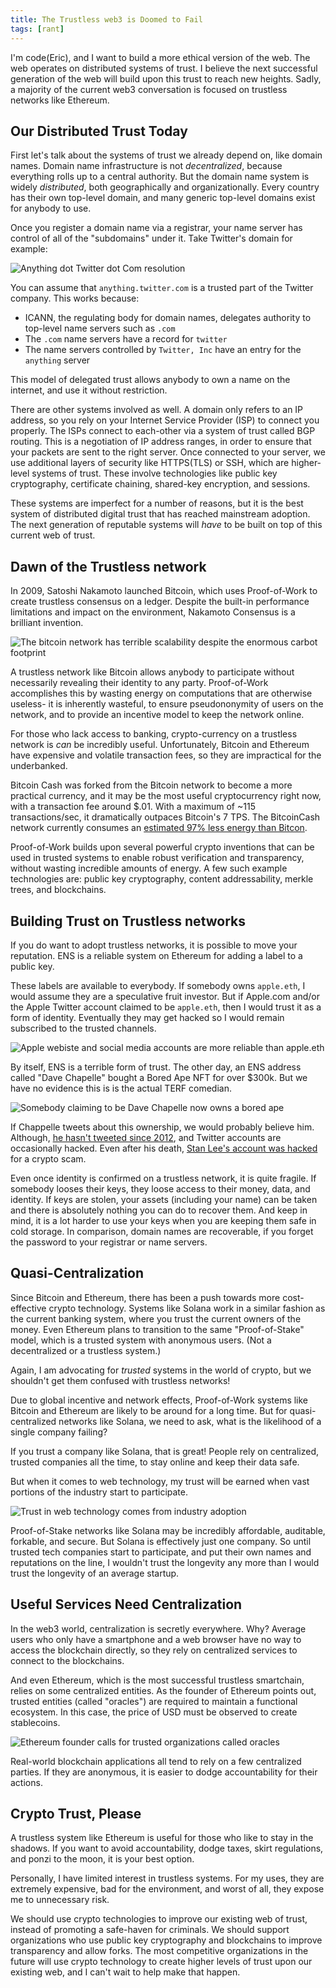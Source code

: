 ```yaml
---
title: The Trustless web3 is Doomed to Fail
tags: [rant]
---
```


I'm code(Eric), and I want to build a more ethical version of the web. The web operates on distributed systems of trust. I believe the next successful generation of the web will build upon this trust to reach new heights. Sadly, a majority of the current web3 conversation is focused on trustless networks like Ethereum.


## Our Distributed Trust Today

First let's talk about the systems of trust we already depend on, like domain names. Domain name infrastructure is not *decentralized*, because everything rolls up to a central authority. But the domain name system is widely *distributed*, both geographically and organizationally. Every country has their own top-level domain, and many generic top-level domains exist for anybody to use.

Once you register a domain name via a registrar, your name server has control of all of the "subdomains" under it. Take Twitter's domain for example:

![Anything dot Twitter dot Com resolution](./domain-resolution.png)

You can assume that `anything.twitter.com` is a trusted part of the Twitter company. This works because:

- ICANN, the regulating body for domain names, delegates authority to top-level name servers such as `.com`
- The `.com` name servers have a record for `twitter`
- The name servers controlled by `Twitter, Inc` have an entry for the `anything` server

This model of delegated trust allows anybody to own a name on the internet, and use it without restriction.

There are other systems involved as well. A domain only refers to an IP address, so you rely on your Internet Service Provider (ISP) to connect you properly. The ISPs connect to each-other via a system of trust called BGP routing. This is a negotiation of IP address ranges, in order to ensure that your packets are sent to the right server. Once connected to your server, we use additional layers of security like HTTPS(TLS) or SSH, which are higher-level systems of trust. These involve technologies like public key cryptography, certificate chaining, shared-key encryption, and sessions.

These systems are imperfect for a number of reasons, but it is the best system of distributed digital trust that has reached mainstream adoption. The next generation of reputable systems will _have_ to be built on top of this current web of trust.


## Dawn of the Trustless network

In 2009, Satoshi Nakamoto launched Bitcoin, which uses Proof-of-Work to create trustless consensus on a ledger. Despite the built-in performance limitations and impact on the environment, Nakamoto Consensus is a brilliant invention.

![The bitcoin network has terrible scalability despite the enormous carbot footprint](./bitcoin-issues.png)

A trustless network like Bitcoin allows anybody to participate without necessarily revealing their identity to any party. Proof-of-Work accomplishes this by wasting energy on computations that are otherwise useless- it is inherently wasteful, to ensure pseudononymity of users on the network, and to provide an incentive model to keep the network online.

For those who lack access to banking, crypto-currency on a trustless network is _can_ be incredibly useful. Unfortunately, Bitcoin and Ethereum have expensive and volatile transaction fees, so they are impractical for the underbanked.

Bitcoin Cash was forked from the Bitcoin network to become a more practical currency, and it may be the most useful cryptocurrency right now, with a transaction fee around $.01. With a maximum of ~115 transactions/sec, it dramatically outpaces Bitcoin's 7 TPS. The BitcoinCash network currently consumes an [estimated 97% less energy than Bitcon](https://www.trgdatacenters.com/most-environment-friendly-cryptocurrencies/).

Proof-of-Work builds upon several powerful crypto inventions that can be used in trusted systems to enable robust verification and transparency, without wasting incredible amounts of energy. A few such example technologies are: public key cryptography, content addressability, merkle trees, and blockchains.


## Building Trust on Trustless networks

If you do want to adopt trustless networks, it is possible to move your reputation. ENS is a reliable system on Ethereum for adding a label to a public key.

These labels are available to everybody. If somebody owns `apple.eth`, I would assume they are a speculative fruit investor. But if Apple.com and/or the Apple Twitter account claimed to be `apple.eth`, then I would trust it as a form of identity. Eventually they may get hacked so I would remain subscribed to the trusted channels.

![Apple webiste and social media accounts are more reliable than apple.eth](./apple-ens-verify.png)

By itself, ENS is a terrible form of trust. The other day, an ENS address called "Dave Chapelle" bought a Bored Ape NFT for over $300k. But we have no evidence this is is the actual TERF comedian.

![Somebody claiming to be Dave Chapelle now owns a bored ape](./chappelle-ens.png)

If Chappelle tweets about this ownership, we would probably believe him. Although, [he hasn't tweeted since 2012](https://twitter.com/davechappelle), and Twitter accounts are occasionally hacked. Even after his death, [Stan Lee's account was hacked](https://www.reddit.com/r/CryptoCurrency/comments/rhhthd/stan_lees_twitter_account_is_being_used_to/) for a crypto scam.

Even once identity is confirmed on a trustless network, it is quite fragile. If somebody looses their keys, they loose access to their money, data, and identity. If keys are stolen, your assets (including your name) can be taken and there is absolutely nothing you can do to recover them. And keep in mind, it is a lot harder to use your keys when you are keeping them safe in cold storage. In comparison, domain names are recoverable, if you forget the password to your registrar or name servers.


## Quasi-Centralization

Since Bitcoin and Ethereum, there has been a push towards more cost-effective crypto technology. Systems like Solana work in a similar fashion as the current banking system, where you trust the current owners of the money. Even Ethereum plans to transition to the same "Proof-of-Stake" model, which is a trusted system with anonymous users. (Not a decentralized or a trustless system.)

Again, I am advocating for *trusted* systems in the world of crypto, but we shouldn't get them confused with trustless networks!

Due to global incentive and network effects, Proof-of-Work systems like Bitcoin and Ethereum are likely to be around for a long time. But for quasi-centralized networks like Solana, we need to ask, what is the likelihood of a single company failing?

If you trust a company like Solana, that is great! People rely on centralized, trusted companies all the time, to stay online and keep their data safe.

But when it comes to web technology, my trust will be earned when vast portions of the industry start to participate.

![Trust in web technology comes from industry adoption](./network-trust.png)

Proof-of-Stake networks like Solana may be incredibly affordable, auditable, forkable, and secure. But Solana is effectively just one company. So until trusted tech companies start to participate, and put their own names and reputations on the line, I wouldn't trust the longevity any more than I would trust the longevity of an average startup.


## Useful Services Need Centralization

In the web3 world, centralization is secretly everywhere. Why? Average users who only have a smartphone and a web browser have no way to access the blockchain directly, so they rely on centralized services to connect to the blockchains.

And even Ethereum, which is the most successful trustless smartchain, relies on some centralized entities. As the founder of Ethereum points out, trusted entities (called "oracles") are required to maintain a functional ecosystem. In this case, the price of USD must be observed to create stablecoins.

![Ethereum founder calls for trusted organizations called oracles](./vitalik-oracles.png)

Real-world blockchain applications all tend to rely on a few centralized parties. If they are anonymous, it is easier to dodge accountability for their actions.


## Crypto Trust, Please

A trustless system like Ethereum is useful for those who like to stay in the shadows. If you want to avoid accountability, dodge taxes, skirt regulations, and ponzi to the moon, it is your best option.

Personally, I have limited interest in trustless systems. For my uses, they are extremely expensive, bad for the environment, and worst of all, they expose me to unnecessary risk.

We should use crypto technologies to improve our existing web of trust, instead of promoting a safe-haven for criminals. We should support organizations who use public key cryptography and blockchains to improve transparency and allow forks. The most competitive organizations in the future will use crypto technology to create higher levels of trust upon our existing web, and I can't wait to help make that happen.
